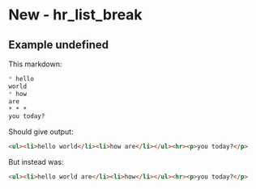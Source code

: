 # New - hr_list_break

## Example undefined

This markdown:

````````````markdown
* hello
world
* how
are
* * *
you today?

````````````

Should give output:

````````````html
<ul><li>hello world</li><li>how are</li></ul><hr><p>you today?</p>
````````````

But instead was:

````````````html
<ul><li>hello world are</li><li>how</li></ul><hr><p>you today?</p>
````````````
